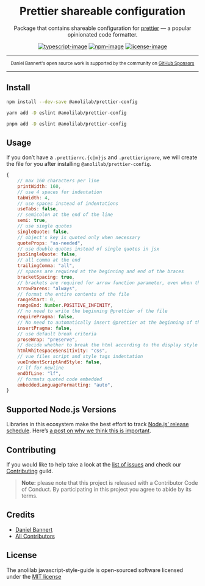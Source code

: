 <div align="center">

<h1>Prettier shareable configuration</h1>

Package that contains shareable configuration for [prettier](https://github.com/prettier/prettier) — a popular opinionated code formatter.

[![typescript-image]][typescript-url] [![npm-image]][npm-url] [![license-image]][license-url]

</div>

---

<div align="center">
    <p>
        <sup>
            Daniel Bannert's open source work is supported by the community on <a href="https://github.com/sponsors/prisis">GitHub Sponsors</a>
        </sup>
    </p>
</div>

---

## Install

```bash
npm install --dev-save @anolilab/prettier-config
```

```sh
yarn add -D eslint @anolilab/prettier-config
```

```sh
pnpm add -D eslint @anolilab/prettier-config
```

## Usage

If you don’t have a `.prettierrc.{c|m}js` and `.prettierignore`, we will create the file for you after installing `@anolilab/prettier-config`.

```js
{
    // max 160 characters per line
    printWidth: 160,
    // use 4 spaces for indentation
    tabWidth: 4,
    // use spaces instead of indentations
    useTabs: false,
    // semicolon at the end of the line
    semi: true,
    // use single quotes
    singleQuote: false,
    // object's key is quoted only when necessary
    quoteProps: "as-needed",
    // use double quotes instead of single quotes in jsx
    jsxSingleQuote: false,
    // all comma at the end
    trailingComma: "all",
    // spaces are required at the beginning and end of the braces
    bracketSpacing: true,
    // brackets are required for arrow function parameter, even when there is only one parameter
    arrowParens: "always",
    // format the entire contents of the file
    rangeStart: 0,
    rangeEnd: Number.POSITIVE_INFINITY,
    // no need to write the beginning @prettier of the file
    requirePragma: false,
    // No need to automatically insert @prettier at the beginning of the file
    insertPragma: false,
    // use default break criteria
    proseWrap: "preserve",
    // decide whether to break the html according to the display style
    htmlWhitespaceSensitivity: "css",
    // vue files script and style tags indentation
    vueIndentScriptAndStyle: false,
    // lf for newline
    endOfLine: "lf",
    // formats quoted code embedded
    embeddedLanguageFormatting: "auto",
}
```

## Supported Node.js Versions

Libraries in this ecosystem make the best effort to track
[Node.js’ release schedule](https://nodejs.org/en/about/releases/). Here’s [a
post on why we think this is important](https://medium.com/the-node-js-collection/maintainers-should-consider-following-node-js-release-schedule-ab08ed4de71a).

Contributing
------------

If you would like to help take a look at the [list of issues](https://github.com/anolilab/javascript-style-guide/issues) and check our [Contributing](.github/CONTRIBUTING.md) guild.

> **Note:** please note that this project is released with a Contributor Code of Conduct. By participating in this project you agree to abide by its terms.

Credits
-------------

- [Daniel Bannert](https://github.com/prisis)
- [All Contributors](https://github.com/anolilab/javascript-style-guide/graphs/contributors)

License
-------------

The anolilab javascript-style-guide is open-sourced software licensed under the [MIT license](https://opensource.org/licenses/MIT)

[typescript-image]: https://img.shields.io/badge/Typescript-294E80.svg?style=for-the-badge&logo=typescript
[typescript-url]: "typescript"
[license-image]: https://img.shields.io/npm/l/@anolilab/prettier-config?color=blueviolet&style=for-the-badge
[license-url]: LICENSE.md "license"
[npm-image]: https://img.shields.io/npm/v/@anolilab/prettier-config/latest.svg?style=for-the-badge&logo=npm
[npm-url]: https://www.npmjs.com/package/@anolilab/prettier-config/v/latest "npm"
